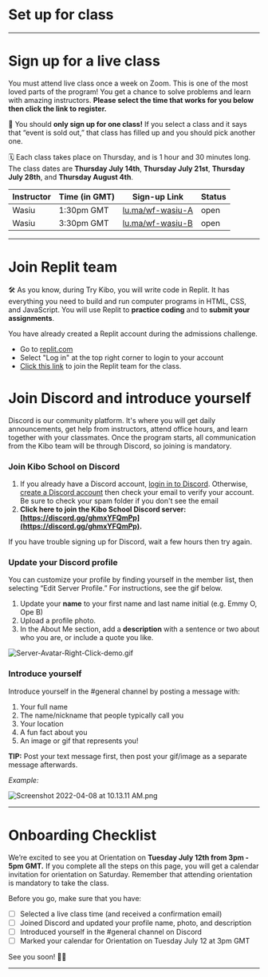 # Set up for class

---

# Sign up for a live class

You must attend live class once a week on Zoom. This is one of the most loved parts of the program! You get a chance to solve problems and learn with amazing instructors. **Please select the time that works for you below then click the link to register.** 

<aside>


📢 You should **only sign up for one class!** If you select a class and it says that “event is sold out,” that class has filled up and you should pick another one.

🗓️ Each class takes place on Thursday, and is 1 hour and 30 minutes long. The class dates are **Thursday July 14th**, **Thursday July 21st**, **Thursday July 28th**, and **Thursday August 4th**.

</aside>

| Instructor | Time (in GMT) | Sign-up Link | Status |
| --- | --- | --- | --- |
| Wasiu | 1:30pm GMT | <a href="https://lu.ma/wf-wasiu-A" target="_blank"> lu.ma/wf-wasiu-A</a> | open |
| Wasiu | 3:30pm GMT | <a href="https://lu.ma/wf-wasiu-B" target="_blank"> lu.ma/wf-wasiu-B</a> | open|


---

# Join Replit team
<aside>

🛠️ As you know, during Try Kibo, you will write code in Replit. It has everything you need to build and run computer programs in HTML, CSS, and JavaScript. You will use Replit to **practice coding** and to **submit your assignments**.

</aside>

You have already created a Replit account during the admissions challenge. 

- Go to [replit.com](https://replit.com)
- Select "Log in" at the top right corner to login to your account
- [Click this link](https://replit.com/teams/join/paxrvpstiwxhfotukkmarthkpaiapjmk-web-foundations-july-2022) to join the Replit team for the class. 

# Join Discord and introduce yourself

Discord is our community platform. It's where you will get daily announcements, get help from instructors, attend office hours, and learn together with your classmates. Once the program starts, all communication from the Kibo team will be through Discord, so joining is mandatory. 

### Join Kibo School on Discord
1. If you already have a Discord account, [login in to Discord](https://discord.com/login). Otherwise, [create a Discord account](https://discord.com/register?redirect_to=%2Flogin) then check your email to verify your account. Be sure to check your spam folder if you don't see the email
2. **Click here to join the Kibo School Discord server: [https://discord.gg/ghmxYFQmPp](https://discord.gg/ghmxYFQmPp).** 

If you have trouble signing up for Discord, wait a few hours then try again. 

### Update your Discord profile

You can customize your profile by finding yourself in the member list, then selecting “Edit Server Profile.” For instructions, see the gif below.

1. Update your **name** to your first name and last name initial (e.g. Emmy O, Ope B)
2. Upload a profile photo.
3. In the About Me section, add a **description** with a sentence or two about who you are, or include a quote you like.

![Server-Avatar-Right-Click-demo.gif](/web-foundations-july-2022/try-kibo-onboarding/server-avatar-right-click-demo.gif)

### Introduce yourself

Introduce yourself in the #general channel by posting a message with:

1. Your full name
2. The name/nickname that people typically call you
3.  Your location
4. A fun fact about you
5. An image or gif that represents you!

**TIP:** Post your text message first, then post your gif/image as a separate message afterwards.

*Example:*

![Screenshot 2022-04-08 at 10.13.11 AM.png](/web-foundations-july-2022/try-kibo-onboarding/screenshot-2022-04-08-at-10.13.11-am.png)

---

# Onboarding Checklist

We’re excited to see you at Orientation on **Tuesday July 12th from 3pm - 5pm GMT.** If you complete all the steps on this page, you will get a calendar invitation for orientation on Saturday. Remember that attending orientation is mandatory to take the class.

Before you go, make sure that you have:

- [ ]  Selected a live class time (and received a confirmation email)
- [ ]  Joined Discord and updated your profile name, photo, and description
- [ ]  Introduced yourself in the #general channel on Discord
- [ ]  Marked your calendar for Orientation on Tuesday July 12 at 3pm GMT

 See you soon! 🎉🎉

---
